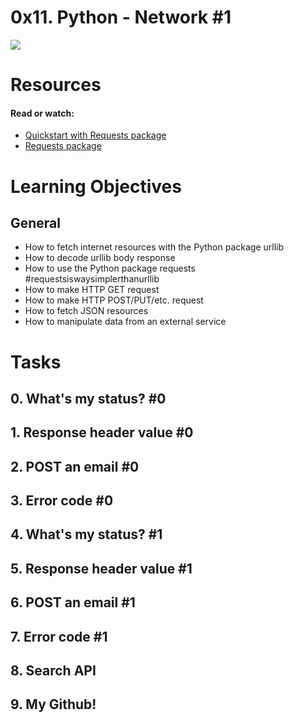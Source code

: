 # 0x11. Python - Network #1
![](https://www.theexplode.com/wp-content/uploads/2018/05/python-network-programming.jpg)

# Resources
#### Read or watch:

* [Quickstart with Requests package](https://docs.python.org/3/howto/urllib2.html)
* [Requests package](https://requests.readthedocs.io/en/master/)

# Learning Objectives

## General
* How to fetch internet resources with the Python package urllib
* How to decode urllib body response
* How to use the Python package requests #requestsiswaysimplerthanurllib
* How to make HTTP GET request
* How to make HTTP POST/PUT/etc. request
* How to fetch JSON resources
* How to manipulate data from an external service

# Tasks

## 0. What's my status? #0
## 1. Response header value #0
## 2. POST an email #0
## 3. Error code #0
## 4. What's my status? #1
## 5. Response header value #1
## 6. POST an email #1
## 7. Error code #1
## 8. Search API
## 9. My Github!